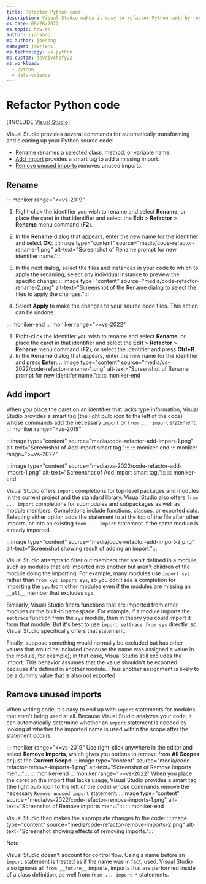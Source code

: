 ```yaml
---
title: Refactor Python code
description: Visual Studio makes it easy to refactor Python code by renaming identifiers, extracting methods, adding imports, and removing unused imports.
ms.date: 08/26/2022
ms.topic: how-to
author: ijoosong
ms.author: joesong
manager: jmartens
ms.technology: vs-python
ms.custom: devdivchpfy22
ms.workload:
  - python
  - data-science
---
```

# Refactor Python code

 [!INCLUDE [Visual Studio](~/includes/applies-to-version/vs-windows-only.md)]

Visual Studio provides several commands for automatically transforming and cleaning up your Python source code:

- [Rename](#rename) renames a selected class, method, or variable name.
- [Add import](#add-import) provides a smart tag to add a missing import.
- [Remove unused imports](#remove-unused-imports) removes unused imports.

## Rename

::: moniker range="<=vs-2019"

1. Right-click the identifier you wish to rename and select **Rename**, or place the caret in that identifier and select the **Edit** > **Refactor** > **Rename** menu command (**F2**).
1. In the **Rename** dialog that appears, enter the new name for the identifier and select **OK**:
:::image type="content" source="media/code-refactor-rename-1.png" alt-text="Screenshot of Rename prompt for new identifier name.":::

1. In the next dialog, select the files and instances in your code to which to apply the renaming; select any individual instance to preview the specific change:
:::image type="content" source="media/code-refactor-rename-2.png" alt-text="Screenshot of the Rename dialog to select the files to apply the changes.":::

1. Select **Apply** to make the changes to your source code files. This action can be undone.

::: moniker-end
::: moniker range=">=vs-2022"

1. Right-click the identifier you wish to rename and select **Rename**, or place the caret in that identifier and select the **Edit** > **Refactor** > **Rename** menu command (**F2**), or select the identifier and press **Ctrl+R**.
1. In the **Rename** dialog that appears, enter the new name for the identifier and press **Enter**:
:::image type="content" source="media/vs-2022/code-refactor-rename-1.png" alt-text="Screenshot of Rename prompt for new identifer name.":::
::: moniker-end

## Add import

When you place the caret on an identifier that lacks type information, Visual Studio provides a smart tag (the light bulb icon to the left of the code) whose commands add the necessary `import` or `from ... import` statement.
::: moniker range="=vs-2019"

:::image type="content" source="media/code-refactor-add-import-1.png" alt-text="Screenshot of Add import smart tag.":::
::: moniker-end
::: moniker range=">=vs-2022"

:::image type="content" source="media/vs-2022/code-refactor-add-import-1.png" alt-text="Screenshot of Add import smart tag.":::
::: moniker-end

Visual Studio offers `import` completions for top-level packages and modules in the current project and the standard library. Visual Studio also offers `from ... import` completions for submodules and subpackages as well as module members. Completions include functions, classes, or exported data. Selecting either option adds the statement to at the top of the file after other imports, or into an existing `from ... import` statement if the same module is already imported.

:::image type="content" source="media/code-refactor-add-import-2.png" alt-text="Screenshot showing result of adding an import.":::

Visual Studio attempts to filter out members that aren't defined in a module, such as modules that are imported into another but aren't children of the module doing the importing. For example, many modules use `import sys` rather than `from xyz import sys`, so you don't see a completion for importing the `sys` from other modules even if the modules are missing an `__all__` member that excludes `sys`.

Similarly, Visual Studio filters functions that are imported from other modules or the built-in namespace. For example, if a module imports the `settrace` function from the `sys` module, then in theory you could import it from that module. But it's best to use `import settrace from sys` directly, so Visual Studio specifically offers that statement.

Finally, suppose something would normally be excluded but has other values that would be included (because the name was assigned a value in the module, for example); in that case, Visual Studio still excludes the import. This behavior assumes that the value shouldn't be exported because it's defined in another module. Thus another assignment is likely to be a dummy value that is also not exported.

## Remove unused imports

When writing code, it's easy to end up with `import` statements for modules that aren't being used at all. Because Visual Studio analyzes your code, it can automatically determine whether an `import` statement is needed by looking at whether the imported name is used within the scope after the statement occurs.

::: moniker range="<=vs-2019"
Use right-click anywhere in the editor and select **Remove Imports**, which gives you options to remove from **All Scopes** or just the **Current Scope**:
:::image type="content" source="media/code-refactor-remove-imports-1.png" alt-text="Screenshot of Remove imports menu.":::
::: moniker-end
::: moniker range=">=vs-2022"
When you place the caret on the import that lacks usage, Visual Studio provides a smart tag (the light bulb icon to the left of the code) whose commands remove the necessary `Remove unused import` statement:
:::image type="content" source="media/vs-2022/code-refactor-remove-imports-1.png" alt-text="Screenshot of Remove imports menu.":::
::: moniker-end

Visual Studio then makes the appropriate changes to the code:
:::image type="content" source="media/code-refactor-remove-imports-2.png" alt-text="Screenshot showing effects of removing imports.":::

  > [!Note]
  > Visual Studio doesn't account for control flow. Using a name before an `import` statement is treated as if the name was in fact, used. Visual Studio also ignores all `from __future__` imports, imports that are performed inside of a class definition, as well from `from ... import *` statements.
